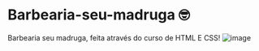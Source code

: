 # Barbearia-seu-madruga 🤓
Barbearia seu madruga, feita através do curso de HTML E CSS!
![image](https://user-images.githubusercontent.com/101329356/189181206-c845deae-c3cb-43d3-bf4e-f8cd3b512df5.png)
